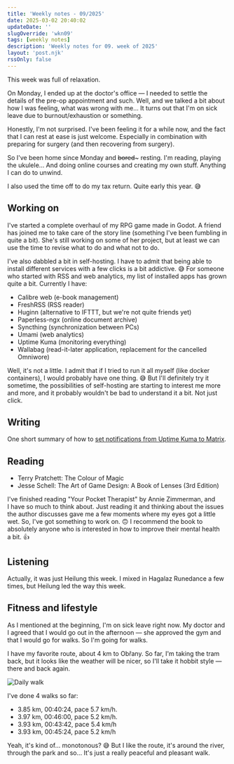 ```yaml
---
title: 'Weekly notes - 09/2025'
date: 2025-03-02 20:40:02
updateDate: ''
slugOverride: 'wkn09'
tags: [weekly notes]
description: 'Weekly notes for 09. week of 2025'
layout: 'post.njk'
rssOnly: false
---
```

This week was full of relaxation.

On Monday, I ended up at the doctor's office — I needed to settle the details of the pre-op appointment and such. Well, and we talked a bit about how I was feeling, what was wrong with me… It turns out that  I'm on sick leave due to burnout/exhaustion or something.

Honestly, I'm not surprised. I've been feeling it for a while now, and the fact that I can rest at ease is just welcome. Especially in combination with preparing for surgery (and then recovering from surgery).

So I've been home since Monday and ~~bored~~~ resting. I'm reading, playing the ukulele… And doing online courses and creating my own stuff. Anything I can do to unwind.

I also used the time off to do my tax return. Quite early this year. 😅

## Working on
I've started a complete overhaul of my RPG game made in Godot. A friend has joined me to take care of the story line (something I've been fumbling in quite a bit). She's still working on some of her project, but at least we can use the time to revise what to do and what not to do.

I've also dabbled a bit in self-hosting. I have to admit that being able to install different services with a few clicks is a bit addictive. 😅 For someone who started with RSS and web analytics, my list of installed apps has grown quite a bit. Currently I have:

- Calibre web (e-book management)
- FreshRSS (RSS reader)
- Huginn (alternative to IFTTT, but we're not quite friends yet)
- Paperless-ngx (online document archive)
- Syncthing (synchronization between PCs)
- Umami (web analytics)
- Uptime Kuma (monitoring everything)
- Wallabag (read-it-later application, replacement for the cancelled Omniwore)


Well, it's not a little. I admit that if I tried to run it all myself (like docker containers), I would probably have one thing. 😅 But I'll definitely try it sometime, the possibilities of self-hosting are starting to interest me more and more, and it probably wouldn't be bad to understand it a bit. Not just click. 

## Writing
One short summary of how to [set notifications from Uptime Kuma to Matrix](how-to-set-up-notifications-from-uptime-kuma-to-matrix).
## Reading
- Terry Pratchett: The Colour of Magic
- Jesse Schell: The Art of Game Design: A Book of Lenses (3rd Edition)

I've finished reading "Your Pocket Therapist" by Annie Zimmerman, and I have so much to think about. Just reading it and thinking about the issues the author discusses gave me a few moments where my eyes got a little wet. So, I've got something to work on. 🙃 I recommend the book to absolutely anyone who is interested in how to improve their mental health a bit. 👍

## Listening
Actually, it was just Heilung this week. I mixed in Hagalaz Runedance a few times, but Heilung led the way this week. 

## Fitness and lifestyle
As I mentioned at the beginning, I'm on sick leave right now. My doctor and I agreed that I would go out in the afternoon — she approved the gym and that I would go for walks. So I'm going for walks.

I have my favorite route, about 4 km to Obřany. So far, I'm taking the tram back, but it looks like the weather will be nicer, so I'll take it hobbit style — there and back again.

![Daily walk](/images/daily-walk.webp)

I've done 4 walks so far:
- 3.85 km, 00:40:24, pace 5.7 km/h.
- 3.97 km, 00:46:00, pace 5.2 km/h.
- 3.93 km, 00:43:42, pace 5.4 km/h
- 3.93 km, 00:45:24, pace 5.2 km/h

Yeah, it's kind of… monotonous? 😅 But I like the route, it's around the river, through the park and so… It's just a really peaceful and pleasant walk.